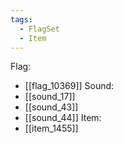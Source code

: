 ```yaml
---
tags:
  - FlagSet
  - Item
---
```

Flag:
- [[flag_10369]]
Sound:
- [[sound_17]]
- [[sound_43]]
- [[sound_44]]
Item:
- [[item_1455]]

